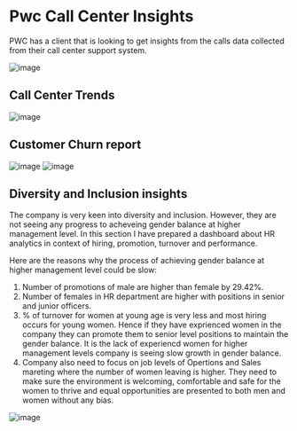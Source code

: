 # Pwc Call Center Insights
PWC has a client that is looking to get insights from the calls data collected from their call center support system.

![image](https://user-images.githubusercontent.com/89634505/211184516-857ef8bf-263a-4097-8999-317543c18823.png)


## Call Center Trends

![image](https://user-images.githubusercontent.com/89634505/211185409-104bbeae-61c1-4abc-aff7-7115916bfa71.png)


## Customer Churn report

![image](https://user-images.githubusercontent.com/89634505/211185722-f3717e5c-4c5f-4f20-b69c-a4b98ced5beb.png)
![image](https://user-images.githubusercontent.com/89634505/211185742-b094d4c2-0d53-4817-ac07-9125bda0ff6a.png)

## Diversity and Inclusion insights

The company is very keen into diversity and inclusion. However, they are not seeing any progress to acheveing gender balance at higher management level. 
In this section I have prepared a dashboard about HR analytics in context of hiring, promotion, turnover and performance. 

Here are the reasons why the process of achieving gender balance at higher management level could be slow:
1. Number of promotions of male are higher than female by 29.42%. 
2. Number of females in HR department are higher with positions in senior and junior officers.
3. % of turnover for women at young age is very less and most hiring occurs for young women. Hence if they have exprienced women in the company they can promote them to senior level positions to maintain the gender balance. It is the lack of experiencd women for higher management levels company is seeing slow growth in gender balance. 
4. Company also need to focus on job levels of Opertions and Sales mareting where the number of women leaving is higher. They need to make sure the environment is welcoming, comfortable and safe for the women to thrive and equal opportunities are presented to both men and women without any bias. 

![image](https://user-images.githubusercontent.com/89634505/211186002-aca88f38-ca3e-4109-ba55-4a5820718dcd.png)
